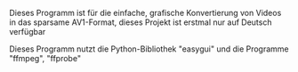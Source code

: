 Dieses Programm ist für die einfache, grafische Konvertierung von Videos in das sparsame AV1-Format, dieses Projekt ist erstmal nur auf Deutsch verfügbar

Dieses Programm nutzt die Python-Bibliothek "easygui" und die Programme "ffmpeg", "ffprobe"
